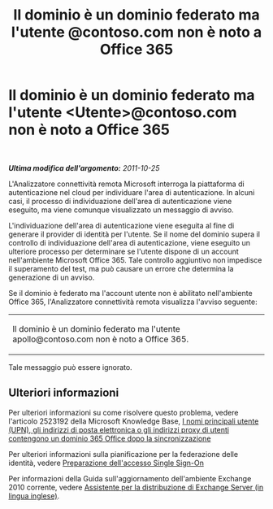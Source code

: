 ﻿---
title: Il dominio è un dominio federato ma l'utente <Utente>@contoso.com non è noto a Office 365
TOCTitle: Il dominio è un dominio federato ma l'utente <Utente>@contoso.com non è noto a Office 365
ms:assetid: 4c8a571d-d7e8-4316-8772-39b5db91566e
ms:mtpsurl: https://technet.microsoft.com/it-it/library/Hh241332(v=EXCHG.80)
ms:contentKeyID: 42607544
ms.date: 10/25/2013
mtps_version: v=EXCHG.80
_tocRel: dd439364(v=exchg.80)/toc.json
ms.translationtype: HT
---

# Il dominio è un dominio federato ma l'utente \<Utente\>\@contoso.com non è noto a Office 365

 

_**Ultima modifica dell'argomento:** 2011-10-25_

L'Analizzatore connettività remota Microsoft interroga la piattaforma di autenticazione nel cloud per individuare l'area di autenticazione. In alcuni casi, il processo di individuazione dell'area di autenticazione viene eseguito, ma viene comunque visualizzato un messaggio di avviso.

L'individuazione dell'area di autenticazione viene eseguita al fine di generare il provider di identità per l'utente. Se il nome del dominio supera il controllo di individuazione dell'area di autenticazione, viene eseguito un ulteriore processo per determinare se l'utente dispone di un account nell'ambiente Microsoft Office 365. Tale controllo aggiuntivo non impedisce il superamento del test, ma può causare un errore che determina la generazione di un avviso.

Se il dominio è federato ma l'account utente non è abilitato nell'ambiente Office 365, l'Analizzatore connettività remota visualizza l'avviso seguente:


<table>
<colgroup>
<col style="width: 100%" />
</colgroup>
<tbody>
<tr class="odd">
<td><p>Il dominio è un dominio federato ma l'utente apollo@contoso.com non è noto a Office 365.</p></td>
</tr>
</tbody>
</table>


Tale messaggio può essere ignorato.

## Ulteriori informazioni

Per ulteriori informazioni su come risolvere questo problema, vedere l'articolo 2523192 della Microsoft Knowledge Base, [I nomi principali utente (UPN), gli indirizzi di posta elettronica o gli indirizzi proxy di utenti contengono un dominio 365 Office dopo la sincronizzazione](http://support.microsoft.com/kb/2523192)

Per ulteriori informazioni sulla pianificazione per la federazione delle identità, vedere [Preparazione dell'accesso Single Sign-On](http://onlinehelp.microsoft.com/it-it/office365-enterprises/ff652540.aspx)

Per informazioni della Guida sull'aggiornamento dell'ambiente Exchange 2010 corrente, vedere [Assistente per la distribuzione di Exchange Server (in lingua inglese)](http://technet.microsoft.com/it-it/exdeploy2010/default.aspx).

